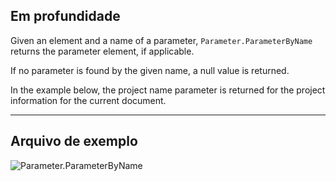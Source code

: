 ## Em profundidade
Given an element and a name of a parameter, `Parameter.ParameterByName` returns the parameter element, if applicable.

If no parameter is found by the given name, a null value is returned.

In the example below, the project name parameter is returned for the project information for the current document.

___
## Arquivo de exemplo

![Parameter.ParameterByName](./Revit.Elements.Parameter.ParameterByName_img.jpg)
